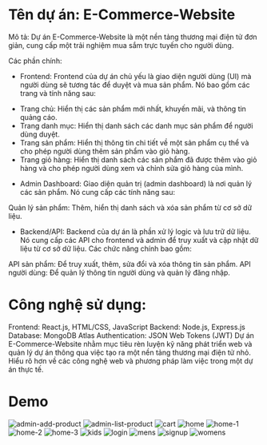 # Tên dự án: E-Commerce-Website

Mô tả: Dự án E-Commerce-Website là một nền tảng thương mại điện tử đơn giản, cung cấp một trải nghiệm mua sắm trực tuyến cho người dùng.

Các phần chính:

- Frontend: Frontend của dự án chủ yếu là giao diện người dùng (UI) mà người dùng sẽ tương tác để duyệt và mua sản phẩm. Nó bao gồm các trang và tính năng sau:

* Trang chủ: Hiển thị các sản phẩm mới nhất, khuyến mãi, và thông tin quảng cáo.
* Trang danh mục: Hiển thị danh sách các danh mục sản phẩm để người dùng duyệt.
* Trang sản phẩm: Hiển thị thông tin chi tiết về một sản phẩm cụ thể và cho phép người dùng thêm sản phẩm vào giỏ hàng.
* Trang giỏ hàng: Hiển thị danh sách các sản phẩm đã được thêm vào giỏ hàng và cho phép người dùng xem và chỉnh sửa giỏ hàng của mình.

- Admin Dashboard: Giao diện quản trị (admin dashboard) là nơi quản lý các sản phẩm. Nó cung cấp các tính năng sau:

Quản lý sản phẩm: Thêm, hiển thị danh sách và xóa sản phẩm từ cơ sở dữ liệu.

- Backend/API: Backend của dự án là phần xử lý logic và lưu trữ dữ liệu. Nó cung cấp các API cho frontend và admin để truy xuất và cập nhật dữ liệu từ cơ sở dữ liệu. Các chức năng chính bao gồm:

API sản phẩm: Để truy xuất, thêm, sửa đổi và xóa thông tin sản phẩm.
API người dùng: Để quản lý thông tin người dùng và quản lý đăng nhập.

# Công nghệ sử dụng:

Frontend: React.js, HTML/CSS, JavaScript
Backend: Node.js, Express.js
Database: MongoDB Atlas
Authentication: JSON Web Tokens (JWT)
Dự án E-Commerce-Website nhằm mục tiêu rèn luyện kỹ năng phát triển web và quản lý dự án thông qua việc tạo ra một nền tảng thương mại điện tử nhỏ. Hiểu rõ hơn về các công nghệ web và phương pháp làm việc trong một dự án thực tế.

# Demo

![admin-add-product](https://github.com/Heidann/E-Commerce-Website/assets/136775397/78b70265-4d2d-490d-93f3-88b071bc559d)
![admin-list-product](https://github.com/Heidann/E-Commerce-Website/assets/136775397/99b76017-22a7-4d25-bfc7-4090db80e48d)
![cart](https://github.com/Heidann/E-Commerce-Website/assets/136775397/f93e4bed-8669-4f31-91c5-e981ef715523)
![home](https://github.com/Heidann/E-Commerce-Website/assets/136775397/1eb6bda3-116f-4f16-822f-b00392f503ea)
![home-1](https://github.com/Heidann/E-Commerce-Website/assets/136775397/dc151c04-fb25-444c-bd98-c38c14661a2c)
![home-2](https://github.com/Heidann/E-Commerce-Website/assets/136775397/4224d835-5303-4514-9b56-b61e816fe44b)
![home-3](https://github.com/Heidann/E-Commerce-Website/assets/136775397/254bdbde-f6c0-43e5-a305-ea5775b204ec)
![kids](https://github.com/Heidann/E-Commerce-Website/assets/136775397/0597a2b8-9e39-429f-b70c-4da2d5f4c9d4)
![login](https://github.com/Heidann/E-Commerce-Website/assets/136775397/73b04fe7-f0d0-4fe5-b284-0db441e2cc64)
![mens](https://github.com/Heidann/E-Commerce-Website/assets/136775397/2f977c8c-41e3-4eaf-a915-fabb69173edf)
![signup](https://github.com/Heidann/E-Commerce-Website/assets/136775397/3ada7692-8a1f-49fb-9f43-f8299c22697c)
![womens](https://github.com/Heidann/E-Commerce-Website/assets/136775397/1fe5eb16-2ba9-4cc6-b617-0b0a1a66f99f)
